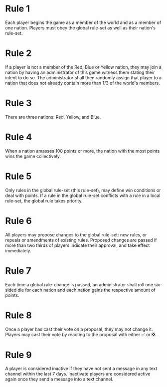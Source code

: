 # Rule 1
Each player begins the game as a member of the world and as a member of one nation. Players must obey the global rule-set as well as their nation's rule-set.

# Rule 2
If a player is not a member of the Red, Blue or Yellow nation, they may join a nation by having an administrator of this game witness them stating their intent to do so. The administrator shall then randomly assign that player to a nation that does not already contain more than 1/3 of the world's members.

# Rule 3
There are three nations: Red, Yellow, and Blue.

# Rule 4
When a nation amasses 100 points or more, the nation with the most points wins the game collectively.

# Rule 5
Only rules in the global rule-set (this rule-set), may define win conditions or deal with points. If a rule in the global rule-set conflicts with a rule in a local rule-set, the global rule takes priority.

# Rule 6
All players may propose changes to the global rule-set: new rules, or repeals or amendments of existing rules. Proposed changes are passed if more than two thirds of players indicate their approval, and take effect immediately.

# Rule 7
Each time a global rule-change is passed, an administrator shall roll one six-sided die for each nation and each nation gains the respective amount of points.

# Rule 8
Once a player has cast their vote on a proposal, they may not change it. Players may cast their vote by reacting to the proposal with either :white_check_mark: or :negative_squared_cross_mark:.

# Rule 9
A player is considered inactive if they have not sent a message in any text channel within the last 7 days. Inactivate players are considered active again once they send a message into a text channel.
